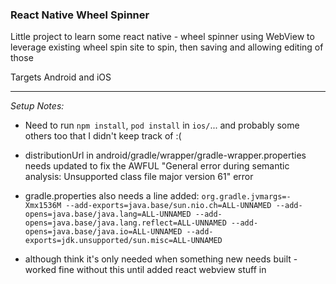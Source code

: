 ### React Native Wheel Spinner

Little project to learn some react native - wheel spinner using WebView to leverage existing wheel spin site to spin, then saving and allowing editing of those

Targets Android and iOS

---

_Setup Notes:_

* Need to run `npm install`, `pod install` in `ios/`... and probably some others too that I didn't keep track of :(


* distributionUrl in android/gradle/wrapper/gradle-wrapper.properties needs updated to fix the AWFUL "General error during semantic analysis: Unsupported class file major version 61" error


* gradle.properties also needs a line added:
`org.gradle.jvmargs=-Xmx1536M --add-exports=java.base/sun.nio.ch=ALL-UNNAMED --add-opens=java.base/java.lang=ALL-UNNAMED --add-opens=java.base/java.lang.reflect=ALL-UNNAMED --add-opens=java.base/java.io=ALL-UNNAMED --add-exports=jdk.unsupported/sun.misc=ALL-UNNAMED`


* although think it's only needed when something new needs built - worked fine without this until added react webview stuff in
